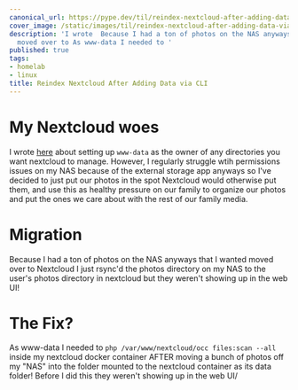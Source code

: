 ```yaml
---
canonical_url: https://pype.dev/til/reindex-nextcloud-after-adding-data-via-cli/
cover_image: /static/images/til/reindex-nextcloud-after-adding-data-via-cli.png
description: 'I wrote  Because I had a ton of photos on the NAS anyways that I wanted
  moved over to As www-data I needed to '
published: true
tags:
- homelab
- linux
title: Reindex Nextcloud After Adding Data via CLI
---
```


# My Nextcloud woes

I wrote [here]("nextcloud-permissions-with-zfs-and-ansible-nas") about setting up `www-data` as the owner of any directories you want nextcloud to manage. However, I regularly struggle wtih permissions issues on my NAS because of the external storage app anyways so I've decided to just put our photos in the spot Nextcloud would otherwise put them, and use this as healthy pressure on our family to organize our photos and put the ones we care about with the rest of our family media.

# Migration

Because I had a ton of photos on the NAS anyways that I wanted moved over to Nextcloud I just rsync'd the photos directory on my NAS to the user's photos directory in nextcloud but they weren't showing up in the web UI!

# The Fix?

As www-data I needed to `php /var/www/nextcloud/occ files:scan --all` inside my nextcloud docker container AFTER moving a bunch of photos off my "NAS" into the folder mounted to the nextcloud container as its data folder! Before I did this they weren't showing up in the web UI/